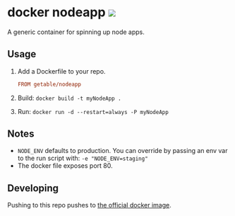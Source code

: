 # docker nodeapp ![](http://dockeri.co/image/getable/nodeapp)

A generic container for spinning up node apps.

## Usage
1. Add a Dockerfile to your repo.

    ```ini
    FROM getable/nodeapp
    ```

2. Build: `docker build -t myNodeApp .`
3. Run: `docker run -d --restart=always -P myNodeApp`

## Notes
* `NODE_ENV` defaults to production. You can override by passing an env var to the run script with: `-e "NODE_ENV=staging"`
* The docker file exposes port 80.

## Developing
Pushing to this repo pushes to [the official docker image](https://registry.hub.docker.com/u/getable/nodeapp/).
